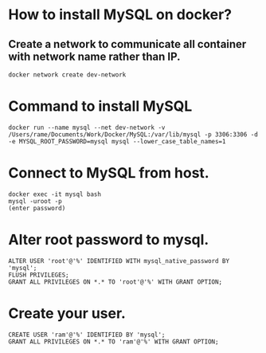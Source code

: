 # How to install MySQL on docker?

## Create a network to communicate all container with network name rather than IP.
    docker network create dev-network

# Command to install MySQL
    docker run --name mysql --net dev-network -v /Users/rame/Documents/Work/Docker/MySQL:/var/lib/mysql -p 3306:3306 -d -e MYSQL_ROOT_PASSWORD=mysql mysql --lower_case_table_names=1

# Connect to MySQL from host.
    docker exec -it mysql bash
    mysql -uroot -p
    (enter password)

# Alter root password to mysql.
    ALTER USER 'root'@'%' IDENTIFIED WITH mysql_native_password BY 'mysql';
    FLUSH PRIVILEGES;
    GRANT ALL PRIVILEGES ON *.* TO 'root'@'%' WITH GRANT OPTION;

# Create your user.
    CREATE USER 'ram'@'%' IDENTIFIED BY 'mysql';
    GRANT ALL PRIVILEGES ON *.* TO 'ram'@'%' WITH GRANT OPTION;
